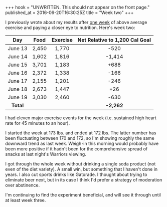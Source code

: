 +++
hook = "UNWRITTEN. This should not appear on the front page."
published_at = 2016-06-20T16:30:25Z
title = "Week two"
+++

I previously wrote about my results after [one week](/fragments/one-week) of
above average exercise and paying a closer eye to nutrition. Here's week two:

| Day       | Food    | Exercise | Net Relative to 1,200 Cal Goal |
| :-------: | :-----: | :------: | :----------------------------: |
| June 13   | 2,450   | 1,770    | -520                           |
| June 14   | 1,602   | 1,816    | -1,414                         |
| June 15   | 3,701   | 1,183    | +688                           |
| June 16   | 2,372   | 1,338    | -166                           |
| June 17   | 2,155   | 1,201    | -246                           |
| June 18   | 2,673   | 1,447    | +26                            |
| June 19   | 3,030   | 2,460    | -630                           |
| **Total** |         |          | **-2,262**                     |

I had eleven major exercise events for the week (i.e. sustained high heart rate
for 45 minutes to an hour).

I started the week at 173 lbs. and ended at 172 lbs. The latter number has been
fluctuating between 170 and 172, so I'm showing roughly the same downward trend
as last week. Weigh-in this morning would probably have been more positive if
it hadn't been for the comprehensive spread of snacks at last night's Warriors
viewing.

I got through the whole week without drinking a single soda product (not even
of the diet variety). A small win, but something that I haven't done in years.
I also cut sports drinks like Gatorade. I thought about trying to eliminate
beer next, but in its case I think I'd prefer a strategy of moderation over
abstinence.

I'm continuing to find the experiment beneficial, and will see it through until
at least week three.
